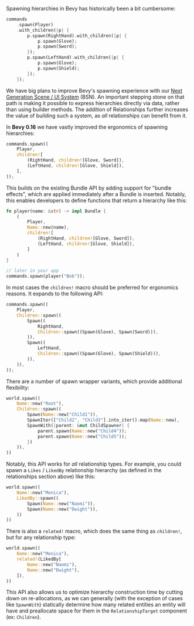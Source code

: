 Spawning hierarchies in Bevy has historically been a bit cumbersome:

```rust
commands
    .spawn(Player)
    .with_children(|p| {
        p.spawn(RightHand).with_children(|p| {
            p.spawn(Glove);
            p.spawn(Sword);
        });
        p.spawn(LeftHand).with_children(|p| {
            p.spawn(Glove);
            p.spawn(Shield);
        });
    });
```

We have big plans to improve Bevy's spawning experience with our [Next Generation Scene / UI System](https://github.com/bevyengine/bevy/discussions/14437) (BSN). An important stepping stone on that path is making it possible to express hierarchies directly via data, rather than using builder methods. The addition of Relationships further increases the value of building such a system, as _all_ relationships can benefit from it.

In **Bevy 0.16** we have vastly improved the ergonomics of spawning hierarchies:

```rust
commands.spawn((
    Player,
    children![
        (RightHand, children![Glove, Sword]),
        (LeftHand, children![Glove, Shield]),
    ],
));
```

This builds on the existing Bundle API by adding support for "bundle effects", which are applied immediately after a Bundle is inserted. Notably, this enables developers to define functions that return a hierarchy like this:

```rust
fn player(name: &str) -> impl Bundle {
    (
        Player,
        Name::new(name),
        children![
            (RightHand, children![Glove, Sword]),
            (LeftHand, children![Glove, Shield]),
        ]
    )
}

// later in your app
commands.spawn(player("Bob"));
```

In most cases the `children!` macro should be preferred for ergonomics reasons. It expands to the following API:

```rust
commands.spawn((
    Player,
    Children::spawn((
        Spawn((
            RightHand,
            Children::spawn((Spawn(Glove), Spawn(Sword))),
        )),
        Spawn((
            LeftHand,
            Children::spawn((Spawn(Glove), Spawn(Shield))),
        )),
    )),
));
```

There are a number of spawn wrapper variants, which provide additional flexibility:

```rust
world.spawn((
    Name::new("Root"),
    Children::spawn((
        Spawn(Name::new("Child1")),   
        SpawnIter(["Child2", "Child3"].into_iter().map(Name::new),
        SpawnWith(|parent: &mut ChildSpawner| {
            parent.spawn(Name::new("Child4"));
            parent.spawn(Name::new("Child5"));
        })
    )),
))
```

Notably, this API works for _all_ relationship types. For example, you could spawn a `Likes` / `LikedBy` relationship hierarchy (as defined in the relationships section above) like this:

```rust
world.spawn((
    Name::new("Monica"),
    LikedBy::spawn((
        Spawn(Name::new("Naomi")),
        Spawn(Name::new("Dwight")),
    ))
))
```

There is also a `related!` macro, which does the same thing as `children!`, but for any relationship type:

```rust
world.spawn((
    Name::new("Monica"),
    related!(LikedBy[
        Name::new("Naomi"),
        Name::new("Dwight"),
    ]),
))
```

This API also allows us to optimize hierarchy construction time by cutting down on re-allocations, as we can generally (with the exception of cases like `SpawnWith`) statically determine how many related entities an entity will have and preallocate space for them in the `RelationshipTarget` component (ex: `Children`).
